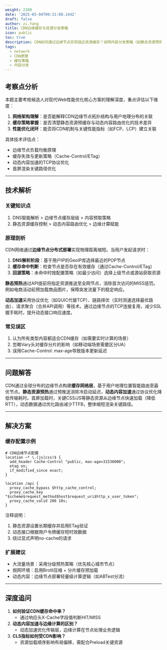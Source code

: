 ```yaml
---
weight: 2100
date: '2025-03-04T09:31:00.144Z'
draft: false
author: zi.Yang
title: CDN边缘缓存与资源分发策略
icon: public
toc: true
description: CDN如何通过边缘节点实现就近资源缓存？说明内容分发策略（如静态资源预热、动态内容加速）的核心原理及对首屏加载性能的优化价值。
tags:
  - network
  - CDN原理
  - 缓存策略
  - 内容分发
---
```


## 考察点分析

本题主要考核候选人对现代Web性能优化核心方案的理解深度，重点评估以下维度：

1. **网络架构理解**：是否能解释CDN边缘节点拓扑结构与用户地理分布的关联
2. **缓存策略掌握**：是否清楚静态资源预缓存与动态内容路由优化的技术差异
3. **性能优化闭环**：能否将CDN机制与关键性能指标（如FCP、LCP）建立关联

具体技术评估点：

- 边缘节点负载均衡原理
- 缓存失效与更新策略（Cache-Control/ETag）
- 动态内容加速的TCP协议优化
- 首屏渲染关键路径优化

---

## 技术解析

### 关键知识点

1. DNS智能解析 > 边缘节点缓存层级 > 内容预取策略
2. 静态资源缓存控制 > 动态内容路由优化 > 边缘计算赋能

### 原理剖析

CDN网络通过**边缘节点分布式部署**实现物理距离缩短。当用户发起请求时：

1. **DNS解析阶段**：基于用户IP的GeoIP库选择最近的POP节点
2. **缓存命中判断**：检查节点是否存在有效缓存（通过Cache-Control/ETag）
3. **回源策略**：未命中时按配置策略（如最少访问）选择上级节点或源站获取资源

**静态预热**通过API提前将指定资源推送至全网节点，消除首次访问的MISS惩罚。例如电商活动前预加载商品图片，保障突发流量下的稳定响应。

**动态加速**采用协议优化（如QUIC代替TCP）、链路择优（实时测速选择最优路由）、请求聚合（合并API调用）等技术。通过边缘节点的TCP连接复用，减少SSL握手耗时，提升动态接口响应速度。

### 常见误区

1. 认为所有类型内容都适合CDN缓存（如需要实时计算的场景）
2. 忽略Vary头对缓存分片的影响（如移动端场景需要区分UA）
3. 误用Cache-Control: max-age导致版本更新延迟

---

## 问题解答

CDN通过全球分布的边缘节点构建**缓存网络层**，基于用户地理位置智能路由至最优节点。**静态资源预热**通过预推送消除冷启动延迟，**动态内容加速**通过协议优化降低传输耗时。首屏加载时，关键CSS/JS等静态资源从边缘节点快速加载（降低RTT），动态数据通过优化路由减少TTFB，整体缩短渲染关键路径。

---

## 解决方案

### 缓存配置示例

```nginx
# CDN边缘节点配置
location ~* \.(js|css)$ {
  add_header Cache-Control "public, max-age=31536000";
  etag on;
  if_modified_since exact;
}

location /api {
  proxy_cache_bypass $http_cache_control;
  proxy_cache_key "$scheme$request_method$host$request_uri$http_x_user_token";
  proxy_cache_valid 200 10s;
}
```

注释说明：

1. 静态资源设置长期缓存并启用ETag验证
2. 动态接口根据用户令牌缓存短时效数据
3. 绕过显式声明no-cache的请求

### 扩展建议

- 大流量场景：采用分级预热策略（优先核心城市节点）
- 弱网环境：启用Brotli压缩 + 分片缓存预加载
- 动态内容：边缘节点部署轻量级计算逻辑（如ABTest分流）

---

## 深度追问

1. **如何验证CDN缓存命中率？**
   - 通过响应头X-Cache字段值判断HIT/MISS
2. **动态内容加速与边缘计算的区别？**
   - 动态加速优化传输层，边缘计算在节点处理业务逻辑
3. **CLS指标如何受CDN影响？**
   - 资源加载顺序影响布局偏移，需配合Preload关键资源
